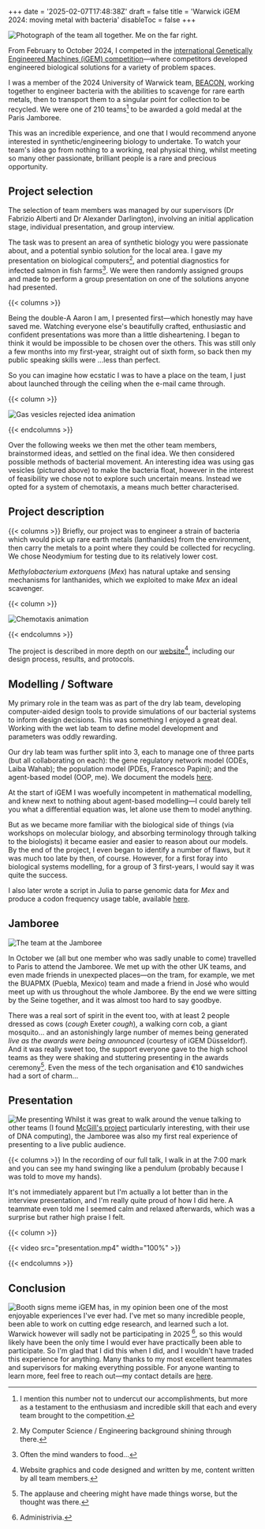 +++
date = '2025-02-07T17:48:38Z'
draft = false
title = 'Warwick iGEM 2024: moving metal with bacteria'
disableToc = false
+++

![Photograph of the team all together. Me on the far right.](team.webp)

From February to October 2024, I competed in the [international
Genetically Engineered Machines (iGEM)
competition](https://competition.igem.org/)—where competitors
developed engineered biological solutions for a variety of problem
spaces.

I was a member of the 2024 University of Warwick team,
[BEACON](https://2024.igem.wiki/warwick), working together to engineer
bacteria with the abilities to scavenge for rare earth metals, then to
transport them to a singular point for collection to be recycled. We
were one of 210 teams[^1] to be awarded a gold medal at the Paris
Jamboree.

This was an incredible experience, and one that I would recommend
anyone interested in synthetic/engineering biology to undertake. To
watch your team's idea go from nothing to a working, real physical
thing, whilst meeting so many other passionate, brilliant people is a
rare and precious opportunity.


## Project selection
The selection of team members was managed by our supervisors (Dr
Fabrizio Alberti and Dr Alexander Darlington), involving an initial
application stage, individual presentation, and group interview. 

The task was to present an area of synthetic biology you were
passionate about, and a potential synbio solution for the local
area. I gave my presentation on biological computers[^2], and
potential diagnostics for infected salmon in fish farms[^3]. We were
then randomly assigned groups and made to perform a group presentation
on one of the solutions anyone had presented.

{{< columns >}}

Being the double-A Aaron I am, I presented first—which honestly may
have saved me. Watching everyone else's beautifully crafted,
enthusiastic and confident presentations was more than a little
disheartening. I began to think it would be impossible to be chosen
over the others. This was still only a few months into my first-year,
straight out of sixth form, so back then my public speaking skills
were ...less than perfect.

So you can imagine how ecstatic I was to have a place on the team, I
just about launched through the ceiling when the e-mail came through. 

{{< column >}}

![Gas vesicles rejected idea animation](gasvesicles.webp)

{{< endcolumns >}}

Over the following weeks we then met the other team members,
brainstormed ideas, and settled on the final idea. We then considered
possible methods of bacterial movement. An interesting idea was using
gas vesicles (pictured above) to make the bacteria float, however in
the interest of feasibility we chose not to explore such uncertain
means. Instead we opted for a system of chemotaxis, a means much
better characterised.

## Project description
{{< columns >}} Briefly, our project was to engineer a strain of
bacteria which would pick up rare earth metals (lanthanides) from the
environment, then carry the metals to a point where they could be
collected for recycling. We chose Neodymium for testing due to its
relatively lower cost.

*Methylobacterium extorquens* (*Mex*) has natural uptake and sensing
mechanisms for lanthanides, which we exploited to make *Mex* an ideal
scavenger.

{{< column >}}

![Chemotaxis animation](chemotaxis.webp)

{{< endcolumns >}}

The project is described in more depth on our
[website](https://2024.igem.wiki/warwick)[^4], including our design
process, results, and protocols.


## Modelling / Software
My primary role in the team was as part of the dry lab team,
developing computer-aided design tools to provide simulations of our
bacterial systems to inform design decisions. This was something I
enjoyed a great deal. Working with the wet lab team to define model
development and parameters was oddly rewarding. 

Our dry lab team was further split into 3, each to manage one of three
parts (but all collaborating on each): the gene regulatory network
model (ODEs, Laiba Wahab); the population model (PDEs, Francesco Papini); and the
agent-based model (OOP, me). We document the models
[here](https://2024.igem.wiki/warwick/model).

At the start of iGEM I was woefully incompetent in mathematical
modelling, and knew next to nothing about agent-based modelling—I
could barely tell you what a differential equation was, let alone use
them to model anything.

But as we became more familiar with the biological side of things (via
workshops on molecular biology, and absorbing terminology through
talking to the biologists) it became easier and easier to reason about
our models. By the end of the project, I even began to identify a
number of flaws, but it was much too late by then, of course. However,
for a first foray into biological systems modelling, for a group of 3
first-years, I would say it was quite the success.

I also later wrote a script in Julia to parse genomic data for *Mex* and
produce a codon frequency usage table, available [here](https://2024.igem.wiki/warwick/contribution#codon-usage-frequency-table).

## Jamboree
![The team at the Jamboree](teamjamboree.webp)

In October we (all but one member who was sadly unable to come)
travelled to Paris to attend the Jamboree. We met up with the other UK
teams, and even made friends in unexpected places—on the tram, for
example, we met the BUAPMX (Puebla, Mexico) team and made a friend in
José who would meet up with us throughout the whole Jamboree. By the
end we were sitting by the Seine together, and it was almost too hard
to say goodbye. 



There was a real sort of spirit in the event too, with at least 2
people dressed as cows (*cough* Exeter *cough*), a walking corn cob, a
giant mosquito... and an astonishingly large number of memes being
generated *live as the awards were being announced* (courtesy of iGEM
Düsseldorf). And it was really sweet too, the support everyone gave to
the high school teams as they were shaking and stuttering presenting
in the awards ceremony[^6]. Even the mess of the tech organisation and
€10 sandwiches had a sort of charm...


[^6]: The applause and cheering might have made things worse, but the 
	thought was there.



## Presentation
![Me presenting](presentation.webp) Whilst it was great to walk around
the venue talking to other teams (I found [McGill's
project](https://2024.igem.wiki/mcgill/description) particularly
interesting, with their use of DNA computing), the
Jamboree was also my first real experience of presenting to a live
public audience.  

{{< columns >}} In the recording of our full talk, I walk in at the
7:00 mark and you can see my hand swinging like a pendulum (probably
because I was told to move my hands).

It's not immediately apparent but I'm actually a lot better than in
the interview presentation, and I'm really quite proud of how I did
here. A teammate even told me I seemed calm and relaxed afterwards,
which was a surprise but rather high praise I felt.

{{< column >}}

{{< video src="presentation.mp4" width="100%" >}}

{{< endcolumns >}}

## Conclusion
![Booth signs meme](boothsignsmeme.webp) iGEM has, in my opinion been
one of the most enjoyable experiences I've ever had. I've met so many
incredible people, been able to work on cutting edge research, and
learned such a lot. Warwick however will sadly not be participating in
2025 [^7], so this would likely have been the only time I would ever
have practically been able to participate. So I'm glad that I did this
when I did, and I wouldn't have traded this experience for
anything. Many thanks to my most excellent teammates and supervisors
for making everything possible. For anyone wanting to learn more, feel
free to reach out—my contact details are [here](/about/). 


[^1]: I mention this number not to undercut our accomplishments, but
    more as a testament to the enthusiasm and incredible skill that
    each and every team brought to the competition.
	
[^2]: My Computer Science / Engineering background shining through
    there.

[^3]: Often the mind wanders to food...

[^4]: Website graphics and code designed and written by me, content written by all team members. 

[^7]: Administrivia.
